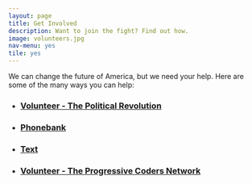 ```yaml
---
layout: page
title: Get Involved
description: Want to join the fight? Find out how.
image: volunteers.jpg
nav-menu: yes
tile: yes
---
```

We can change the future of America, but we need your help. Here are some of the many ways you can help:

* ### **[Volunteer - The Political Revolution](https://polrevvols.herokuapp.com)**
* ### **[Phonebank](https://grassrootspb.com)**
* ### **[Text](https://textforbernie.com)**
* ### **[Volunteer - The Progressive Coders Network](http://progcode.co)**
